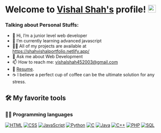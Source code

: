 # Welcome to [Vishal Shah's](https://github.com/Vishalshah007) profile! <a href="https://github.com/Vishalshah007"><img src="https://media.giphy.com/media/hvRJCLFzcasrR4ia7z/giphy.gif" width="25px"></a>

### Talking about Personal Stuffs:
- 👋 Hi, I’m a junior level web developer 
- 🌱 I’m currently learning advanced javascript
- 👨‍💻 All of my projects are available at https://shahvishalportfolio.netlify.app/
- 💬 Ask me about Web Development
- 📫 How to reach me: vishalshah452003@gmail.com
- 📝 [Resume](https://drive.google.com/file/d/1pbfe_0JO-y6Ws-z7aoYTcYVczc8eJm52/view?usp=sharing). 
- ☕ I believe a perfect cup of coffee can be the ultimate solution for any stress.

## 🛠️ My favorite tools

### 👨‍💻 Programming languages

<p>
    <a href="#"><img alt="HTML" src="https://img.shields.io/badge/HTML-E34F26.svg?logo=html5&logoColor=white"></a>
    <a href="#"><img alt="CSS" src="https://img.shields.io/badge/CSS-1572B6.svg?logo=css3&logoColor=white"></a>
    <a href="#"><img alt="JavaScript" src="https://img.shields.io/badge/JavaScript-F7DF1E.svg?logo=javascript&logoColor=black"></a>
    <a href="#"><img alt="Python" src="https://img.shields.io/badge/Python-14354C.svg?logo=python&logoColor=white"></a>
    <a href="#"><img alt="C" src="https://custom-icon-badges.herokuapp.com/badge/C-03599C.svg?logo=c-in-hexagon&logoColor=white"></a>
    <a href="#"><img alt="Java" src="https://img.shields.io/badge/Java-007396.svg?logo=java&logoColor=white"></a>
    <a href="#"><img alt="C++" src="https://custom-icon-badges.herokuapp.com/badge/C++-9C033A.svg?logo=cpp2&logoColor=white"></a>
    <a href="#"><img alt="PHP" src="https://img.shields.io/badge/PHP-777BB4.svg?logo=php&logoColor=white"></a>
    <a href="#"><img alt="SQL" src="https://custom-icon-badges.herokuapp.com/badge/SQL-025E8C.svg?logo=database&logoColor=white"></a>
</p>
<!---
Vishalshah007/Vishalshah007 is a ✨ special ✨ repository because its `README.md` (this file) appears on your GitHub profile.
You can click the Preview link to take a look at your changes.
--->

